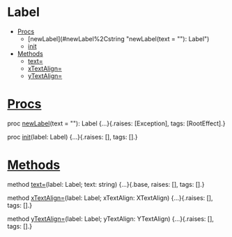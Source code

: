 Label
=====
*   [Procs](#12)
    *   [newLabel](#newLabel%2Cstring "newLabel(text = ""): Label")
    *   [init](#init%2CLabel "init(label: Label)")
*   [Methods](#14)
    *   [text=](#text%3D.e%2CLabel%2Cstring "text=(label: Label; text: string)")
    *   [xTextAlign=](#xTextAlign%3D.e%2CLabel%2CXTextAlign "xTextAlign=(label: Label; xTextAlign: XTextAlign)")
    *   [yTextAlign=](#yTextAlign%3D.e%2CLabel%2CYTextAlign "yTextAlign=(label: Label; yTextAlign: YTextAlign)")

[Procs](#12)
============

proc [newLabel](#newLabel%2Cstring)(text \= ""): Label {...}{.raises: \[Exception\], tags: \[RootEffect\].}

proc [init](#init%2CLabel)(label: Label) {...}{.raises: \[\], tags: \[\].}

[Methods](#14)
==============

method [text=](#text%3D.e%2CLabel%2Cstring)(label: Label; text: string) {...}{.base, raises: \[\], tags: \[\].}

method [xTextAlign=](#xTextAlign%3D.e%2CLabel%2CXTextAlign)(label: Label; xTextAlign: XTextAlign) {...}{.raises: \[\], tags: \[\].}

method [yTextAlign=](#yTextAlign%3D.e%2CLabel%2CYTextAlign)(label: Label; yTextAlign: YTextAlign) {...}{.raises: \[\], tags: \[\].}
